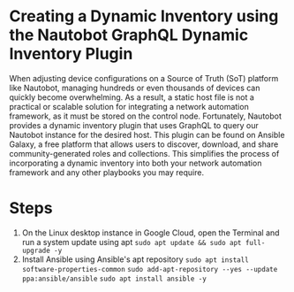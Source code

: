 # Creating a Dynamic Inventory using the Nautobot GraphQL Dynamic Inventory Plugin

When adjusting device configurations on a Source of Truth (SoT) platform like Nautobot, managing hundreds or even thousands of devices can quickly become overwhelming. As a result, a static host file is not a practical or scalable solution for integrating a network automation framework, as it must be stored on the control node. Fortunately, Nautobot provides a dynamic inventory plugin that uses GraphQL to query our Nautobot instance for the desired host. This plugin can be found on Ansible Galaxy, a free platform that allows users to discover, download, and share community-generated roles and collections. This simplifies the process of incorporating a dynamic inventory into both your network automation framework and any other playbooks you may require.

# Steps
1. On the Linux desktop instance in Google Cloud, open the Terminal and run a system update using apt
`sudo apt update && sudo apt full-upgrade -y`
2. Install Ansible using Ansible's apt repository
`sudo apt install software-properties-common`
`sudo add-apt-repository --yes --update ppa:ansible/ansible`
`sudo apt install ansible -y`
